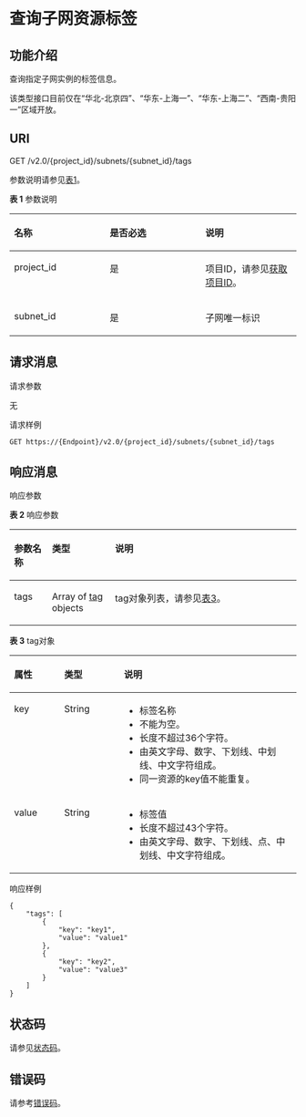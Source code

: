 # 查询子网资源标签<a name="subnet_tag_0002"></a>

## 功能介绍<a name="section14965143712214"></a>

查询指定子网实例的标签信息。

该类型接口目前仅在“华北-北京四”、“华东-上海一”、“华东-上海二”、“西南-贵阳一”区域开放。

## URI<a name="section6965123722113"></a>

GET /v2.0/\{project\_id\}/subnets/\{subnet\_id\}/tags

参数说明请参见[表1](#table27380479)。

**表 1**  参数说明

<a name="table27380479"></a>
<table><thead align="left"><tr id="row28751554"><th class="cellrowborder" valign="top" width="33.33333333333333%" id="mcps1.2.4.1.1"><p id="p47174532"><a name="p47174532"></a><a name="p47174532"></a>名称</p>
</th>
<th class="cellrowborder" valign="top" width="33.33333333333333%" id="mcps1.2.4.1.2"><p id="p63040734"><a name="p63040734"></a><a name="p63040734"></a>是否必选</p>
</th>
<th class="cellrowborder" valign="top" width="33.33333333333333%" id="mcps1.2.4.1.3"><p id="p6025849"><a name="p6025849"></a><a name="p6025849"></a>说明</p>
</th>
</tr>
</thead>
<tbody><tr id="row18331773"><td class="cellrowborder" valign="top" width="33.33333333333333%" headers="mcps1.2.4.1.1 "><p id="p8478608"><a name="p8478608"></a><a name="p8478608"></a>project_id</p>
</td>
<td class="cellrowborder" valign="top" width="33.33333333333333%" headers="mcps1.2.4.1.2 "><p id="p15678685"><a name="p15678685"></a><a name="p15678685"></a>是</p>
</td>
<td class="cellrowborder" valign="top" width="33.33333333333333%" headers="mcps1.2.4.1.3 "><p id="p10487112"><a name="p10487112"></a><a name="p10487112"></a>项目ID，请参见<a href="获取项目ID.md">获取项目ID</a>。</p>
</td>
</tr>
<tr id="row21254748"><td class="cellrowborder" valign="top" width="33.33333333333333%" headers="mcps1.2.4.1.1 "><p id="p43913021"><a name="p43913021"></a><a name="p43913021"></a>subnet_id</p>
</td>
<td class="cellrowborder" valign="top" width="33.33333333333333%" headers="mcps1.2.4.1.2 "><p id="p184914"><a name="p184914"></a><a name="p184914"></a>是</p>
</td>
<td class="cellrowborder" valign="top" width="33.33333333333333%" headers="mcps1.2.4.1.3 "><p id="p14978051"><a name="p14978051"></a><a name="p14978051"></a>子网唯一标识</p>
</td>
</tr>
</tbody>
</table>

## 请求消息<a name="section6971143716213"></a>

请求参数

无

请求样例

```
GET https://{Endpoint}/v2.0/{project_id}/subnets/{subnet_id}/tags
```

## 响应消息<a name="section1297213732115"></a>

响应参数

**表 2**  响应参数

<a name="table697233732118"></a>
<table><thead align="left"><tr id="row191823822110"><th class="cellrowborder" valign="top" width="13.18868113188681%" id="mcps1.2.4.1.1"><p id="p1818138132113"><a name="p1818138132113"></a><a name="p1818138132113"></a>参数名称</p>
</th>
<th class="cellrowborder" valign="top" width="21.977802219778024%" id="mcps1.2.4.1.2"><p id="p2018133872118"><a name="p2018133872118"></a><a name="p2018133872118"></a>类型</p>
</th>
<th class="cellrowborder" valign="top" width="64.83351664833516%" id="mcps1.2.4.1.3"><p id="p1181438152116"><a name="p1181438152116"></a><a name="p1181438152116"></a>说明</p>
</th>
</tr>
</thead>
<tbody><tr id="row118173820215"><td class="cellrowborder" valign="top" width="13.18868113188681%" headers="mcps1.2.4.1.1 "><p id="p101853892115"><a name="p101853892115"></a><a name="p101853892115"></a>tags</p>
</td>
<td class="cellrowborder" valign="top" width="21.977802219778024%" headers="mcps1.2.4.1.2 "><p id="p1181438182118"><a name="p1181438182118"></a><a name="p1181438182118"></a>Array of <a href="#table13242848193719">tag</a> objects</p>
</td>
<td class="cellrowborder" valign="top" width="64.83351664833516%" headers="mcps1.2.4.1.3 "><p id="p8181038162110"><a name="p8181038162110"></a><a name="p8181038162110"></a>tag对象列表，请参见<a href="#table13242848193719">表3</a>。</p>
</td>
</tr>
</tbody>
</table>

**表 3**  tag对象

<a name="table13242848193719"></a>
<table><thead align="left"><tr id="row13343144812379"><th class="cellrowborder" valign="top" width="17.46%" id="mcps1.2.4.1.1"><p id="p15343174853715"><a name="p15343174853715"></a><a name="p15343174853715"></a>属性</p>
</th>
<th class="cellrowborder" valign="top" width="20.84%" id="mcps1.2.4.1.2"><p id="p13431648163716"><a name="p13431648163716"></a><a name="p13431648163716"></a>类型</p>
</th>
<th class="cellrowborder" valign="top" width="61.7%" id="mcps1.2.4.1.3"><p id="p11344748183719"><a name="p11344748183719"></a><a name="p11344748183719"></a>说明</p>
</th>
</tr>
</thead>
<tbody><tr id="row103449487379"><td class="cellrowborder" valign="top" width="17.46%" headers="mcps1.2.4.1.1 "><p id="p183469482373"><a name="p183469482373"></a><a name="p183469482373"></a>key</p>
</td>
<td class="cellrowborder" valign="top" width="20.84%" headers="mcps1.2.4.1.2 "><p id="p1434684863710"><a name="p1434684863710"></a><a name="p1434684863710"></a>String</p>
</td>
<td class="cellrowborder" valign="top" width="61.7%" headers="mcps1.2.4.1.3 "><a name="zh-cn_topic_0013935842_zh-cn_topic_0067805752_zh-cn_topic_0013859511_ul2321196023222"></a><a name="zh-cn_topic_0013935842_zh-cn_topic_0067805752_zh-cn_topic_0013859511_ul2321196023222"></a><ul id="zh-cn_topic_0013935842_zh-cn_topic_0067805752_zh-cn_topic_0013859511_ul2321196023222"><li>标签名称</li><li>不能为空。</li><li>长度不超过36个字符。</li><li>由英文字母、数字、下划线、中划线、中文字符组成。</li><li>同一资源的key值不能重复。</li></ul>
</td>
</tr>
<tr id="row2346548163714"><td class="cellrowborder" valign="top" width="17.46%" headers="mcps1.2.4.1.1 "><p id="p1134624816377"><a name="p1134624816377"></a><a name="p1134624816377"></a>value</p>
</td>
<td class="cellrowborder" valign="top" width="20.84%" headers="mcps1.2.4.1.2 "><p id="p234619483371"><a name="p234619483371"></a><a name="p234619483371"></a>String</p>
</td>
<td class="cellrowborder" valign="top" width="61.7%" headers="mcps1.2.4.1.3 "><a name="zh-cn_topic_0013935842_zh-cn_topic_0067805752_zh-cn_topic_0013859511_ul6706750105539"></a><a name="zh-cn_topic_0013935842_zh-cn_topic_0067805752_zh-cn_topic_0013859511_ul6706750105539"></a><ul id="zh-cn_topic_0013935842_zh-cn_topic_0067805752_zh-cn_topic_0013859511_ul6706750105539"><li>标签值</li><li>长度不超过43个字符。</li><li>由英文字母、数字、下划线、点、中划线、中文字符组成。</li></ul>
</td>
</tr>
</tbody>
</table>

响应样例

```
{
    "tags": [
        {
            "key": "key1",
            "value": "value1"
        },
        {
            "key": "key2",
            "value": "value3"
        }
    ]
}
```

## 状态码<a name="section31981619"></a>

请参见[状态码](状态码.md)。

## 错误码<a name="section85821649202813"></a>

请参考[错误码](错误码.md)。

